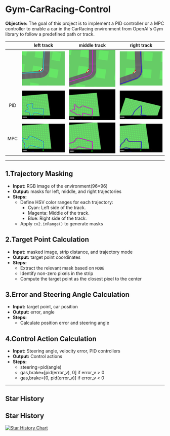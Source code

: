 # Gym-CarRacing-Control
**Objective:**
The goal of this project is to implement a PID controller or a MPC controller to enable a car in the CarRacing environment from OpenAI's Gym library to follow a predefined path or track. 

|      |              left track              |               middle track               |              right track               |
| :--: | :----------------------------------: | :--------------------------------------: | :------------------------------------: |
|      | ![left_image](videos/left_image.png) | ![middle_image](videos/middle_image.png) | ![right_image](videos/right_image.png) |
| PID  |       ![left](videos/left.gif)       |       ![middle](videos/middle.gif)       |       ![right](videos/right.gif)       |
| MPC  |   ![left_MPC](videos/left_MPC.gif)   |   ![middle_MPC](videos/middle_MPC.gif)   |   ![right_MPC](videos/right_MPC.gif)   |

------

## 1.Trajectory Masking

- **Input:** RGB image of the environment(96*96)
- **Output:** masks for left, middle, and right trajectories
- **Steps:**
  - Define HSV color ranges for each trajectory:
    - Cyan: Left side of the track.
    - Magenta: Middle of the track.
    - Blue: Right side of the track.
  - Apply `cv2.inRange()` to generate masks

## 2.Target Point Calculation

- **Input:** masked image, strip distance, and trajectory mode
- **Output:** target point coordinates
- **Steps:**
  - Extract the relevant mask based on `MODE`
  - Identify non-zero pixels in the strip
  - Compute the target point as the closest pixel to the center

## 3.Error and Steering Angle Calculation

- **Input:** target point, car position
- **Output:** error, angle
- **Steps:**
  - Calculate position error and steering angle
  
## 4.Control Action Calculation

- **Input:** Steering angle, velocity error, PID controllers
- **Output:** Control actions
- **Steps:**
  - steering=pid(angle)
  - gas,brake=[pid(error_v), 0] if error_v > 0
  - gas,brake=[0, pid(error_v)] if error_v < 0
------

## Star History

## Star History

[![Star History Chart](https://api.star-history.com/svg?repos=ManTang034/Gym-CarRacing-Control&type=Date)](https://star-history.com/#ManTang034/Gym-CarRacing-Control&Date)
